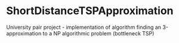 # ShortDistanceTSPApproximation

University pair project - implementation of algorithm finding an 3-approximation to a NP algorithmic problem (bottleneck TSP)
